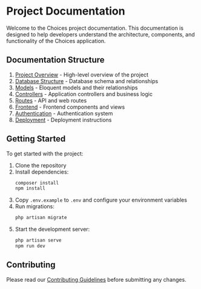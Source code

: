 # Project Documentation

Welcome to the Choices project documentation. This documentation is designed to help developers understand the architecture, components, and functionality of the Choices application.

## Documentation Structure

1. [Project Overview](overview.md) - High-level overview of the project
2. [Database Structure](database.md) - Database schema and relationships
3. [Models](models.md) - Eloquent models and their relationships
4. [Controllers](controllers.md) - Application controllers and business logic
5. [Routes](routes.md) - API and web routes
6. [Frontend](frontend.md) - Frontend components and views
7. [Authentication](authentication.md) - Authentication system
8. [Deployment](deployment.md) - Deployment instructions

## Getting Started

To get started with the project:

1. Clone the repository
2. Install dependencies:
   ```bash
   composer install
   npm install
   ```
3. Copy `.env.example` to `.env` and configure your environment variables
4. Run migrations:
   ```bash
   php artisan migrate
   ```
5. Start the development server:
   ```bash
   php artisan serve
   npm run dev
   ```

## Contributing

Please read our [Contributing Guidelines](contributing.md) before submitting any changes. 